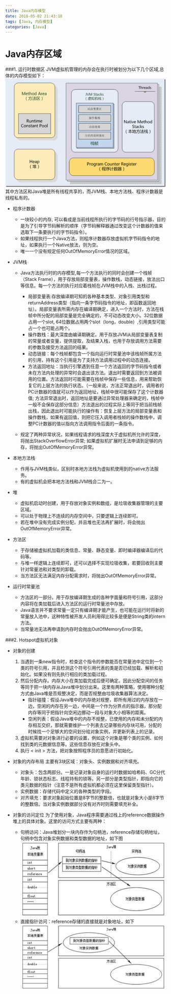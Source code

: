 ```yaml
---
title: Java内存模型
date: 2018-05-02 21:43:18
tags: [Java, 内存模型]
categories: [Java]
---
```


# Java内存区域

###1. 运行时数据区
JVM虚拟机管理的内存会在执行时被划分为以下几个区域,总体的内存模型如下：
![](Java内存模型/mem_model.png)
其中方法区和Java堆是所有线程共享的，而JVM栈、本地方法栈、程序计数器是线程私有的。

* 程序计数器
 	* 一块较小的内存, 可以看成是当前线程所执行的字节码的行号指示器，目的是为了引导字节码解析的顺序（字节码解释器通过改变这个计数器的值来选取下一条要执行的字节码指令）。	
	* 如果线程执行一个Java方法，则程序计数器存放虚拟机字节码指令的地址，如果执行一个Native放法，则为空。
	* 唯一一个没有规定任何OutOfMemoryError情况的区域。
	
* JVM栈
	* Java方法执行时的内存模型,每一个方法执行的同时会创建一个栈帧（Stack Frame），用于存放局部变量表，操作数栈，动态链接，放法出口等信息。每一个方法的执行对应着栈帧在JVM栈中的入栈、出栈过程。
		* 局部变量表:存放编译期可知的各种基本类型、对象引用类型和returnAddress类型（指向一条字节码指令的地址，即函数返回地址）。局部变量表所需内存在编译期确定，进入一个方法时，方法在栈帧中所分配的局部变量是完全确定的，不可动态改变大小。32位数据占用一个slot, 64位数据占用两个slot（long，double）,引用类型可能占一个也可能占两个。
		* 操作数栈：最大深度由编译期确定。用于存放JVM从局部变量表复制的常量或者变量，提供提取，及结果入栈，也用于存放调用方法需要的参数及接受方法返回的结果。
		* 动态链接：每个栈帧都包含一个指向运行时常量池中该栈帧所属方法的引用，持有这个引用是为了支持方法调用过程中的动态连接。
		* 方法返回地址：当执行引擎遇到任意一个方法返回的字节码指令或者未在方法内处理的异常时会退出该方法。退出时需要返回到方法被调用的位置。方法返回时可能需要在栈帧中保存一些信息，用来帮助恢复它的上层方法的执行状态。（一般来说，方法正常退出时，调用者的PC计数器的值就可以作为返回地址，栈帧中很可能保存了这个计数器值; 方法异常退出时，返回地址是要通过异常处理器来确定的，栈帧中一般不会保存这部分信息）方法退出的过程实际上等同于把当前栈帧出栈，因此退出时可能执行的操作有：恢复上层方法的局部变量表和操作数栈，如果有返回值，则把它压入调用者栈帧的操作数栈中，调整PC计数器的值以指向方法调用指令后面的一条指令。
		
	* 规定了两种异常状况，如果线程请求的栈深度大于虚拟机所允许的深度，将抛出StackOverflowError异常; 如果虚拟机扩展时无法申请到足够的内存，将抛出OutOfMemoryError异常。 
	
* 本地方法栈
	* 作用与JVM栈类似，区别时本地方法栈为虚拟机使用到的native方法服务。
	* 有的虚拟机会把本地方法栈和JVM栈合二为一。
	
* 堆
	* 虚拟机启动时创建，用于存放对象实例和数组，是垃圾收集器管理的主要区域。
	* 可以处于物理上不连续的内存空间中，只要逻辑上连续即可。
	* 若在堆中没有完成实例分配，并且堆也无法再扩展时，将会抛出OutOfMemoryError异常。
	
* 方法区
	* 于存储被虚拟机加载的类信息、常量、静态变量、即时编译器编译后的代码等。
	* 与堆一样逻辑上连续即可，还可以选择不实现垃圾收集，若要回收则主要针对常量池和对类型的卸载。
	* 当方法区无法满足内存分配需求时，将抛出OutOfMemoryError异常。 

* 运行时常量池
	* 方法区的一部分。用于存放编译期生成的各种字面量和符号引用，这部分内容将在类加载后进入方法区的运行时常量池中存放。
	* Java语言并不要求常量一定只有编译期才能产生，也可能在运行时将新的常量放入池中，这种特性被开发人员利用得比较多是便是String类的intern方法。
	* 当常量池无法再申请到内存时会抛出OutOfMemoryError异常。
	
###2. Hotspot虚拟机对象
* 对象的创建
	1. 当遇到一条new指令时，检查这个指令的参数能否在常量池中定位到一个类的符号引用，并且检测这个符号引用代表的类是否已经加载、解析和初始化。如果没有则先执行相应的类加载过程。
	2. 然后分配内存。内存大小在类加载完成后便可确定。因此分配空间的任务等同于把一块内存从Java堆中划分出来。这里有两种策略，使用哪种分配方式由Java堆是否规整决定，而是否规整由垃圾收集器算法决定。
		*  指针碰撞：假设Java堆中的内存绝对规整，即所有用过的内存放在一边，空闲的内存在另一边，中间是一个作为分界点的指示器，那分配内存等同于把指针向空闲边挪动一段与对象大小相等的距离。
		* 空闲列表：假设Java堆中的内存不规整，已使用的内存和未分配的内存相互交织，那就需要维护一个列表去记录哪些内存块可用，分配的时候找一个足够大的空间划分给对象实例，并更新列表上的记录。
	3. 虚拟机需要对对象进行必要的设置，例如这个对象是哪个类的实例、如何找到类的元数据信息等。这些信息存放在对象头中。
	4. 执行 < init > 方法，把对象按照程序员的意愿进行初始化。
	
* 对象的内存布局
	主要有3块区域：对象头、实例数据和对齐填充。
	* 对象头：包含两部分。一是记录对象自身的运行时数据如哈希码、GC分代年龄、锁状态标志、线程持有的锁等。另一部分是类型指针，即指向它的类元数据的指针（注意不是所有虚拟机都必须在这里保留类型指针）。
	* 实例数据：存储代码中定义的各种类型的字段。
	* 对齐填充：要求对象起始位置是8字节的整数倍，也就是对象大小是8字节的整数倍。当对象实例数据部分没有对齐时则需要填充补全。
	
* 对象的访问定位
为了使用对象，Java程序需要通过栈上的reference数据操作堆上的具体对象。这里的访问方式主要有两种：
	* 句柄访问：Java堆划分一块内存作为句柄池，reference存储句柄地址，句柄中包含对象实例数据和类型数据的地址，如下图
	![](Java内存模型/access_object_handler.png)
	* 直接指针访问：reference存储的直接就是对象地址，如下
	![](Java内存模型/access_direct.png)